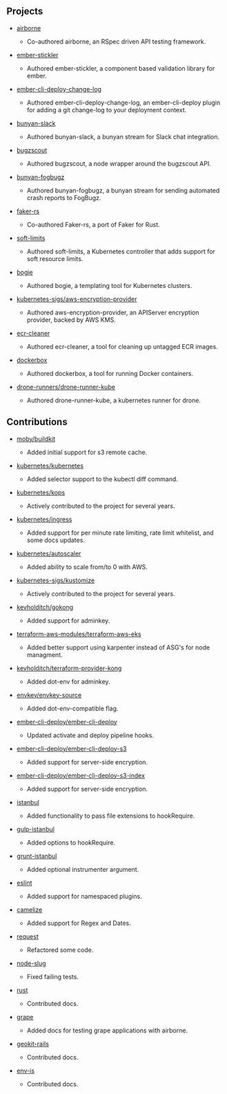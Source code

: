 ## Projects

- [airborne](https://github.com/brooklynDev/airborne)
  - Co-authored airborne, an RSpec driven API testing framework.
 
- [ember-stickler](https://github.com/sethpollack/ember-stickler)
  - Authored ember-stickler, a component based validation library for ember.

- [ember-cli-deploy-change-log](https://github.com/sethpollack/ember-cli-deploy-change-log)
  - Authored ember-cli-deploy-change-log, an ember-cli-deploy plugin for adding a git change-log to your deployment context.

- [bunyan-slack](https://github.com/qualitybath/bunyan-slack)
  - Authored bunyan-slack, a bunyan stream for Slack chat integration.

- [bugzscout](https://github.com/qualitybath/bugzscout)
  - Authored bugzscout, a node wrapper around the bugzscout API.

- [bunyan-fogbugz](https://github.com/qualitybath/bunyan-fogbugz)
  - Authored bunyan-fogbugz, a bunyan stream for sending automated crash reports to FogBugz.

- [faker-rs](https://github.com/tikotzky/faker-rs)
  - Co-authored Faker-rs, a port of Faker for Rust.

- [soft-limits](https://github.com/sethpollack/soft-limits)
  - Authored soft-limits, a Kubernetes controller that adds support for soft resource limits.

- [bogie](https://github.com/sethpollack/bogie)
  - Authored bogie, a templating tool for Kubernetes clusters.

- [kubernetes-sigs/aws-encryption-provider](https://github.com/kubernetes-sigs/aws-encryption-provider)
  - Authored aws-encryption-provider, an APIServer encryption provider, backed by AWS KMS.

- [ecr-cleaner](https://github.com/sethpollack/ecr-cleaner)
  - Authored ecr-cleaner, a tool for cleaning up untagged ECR images.

- [dockerbox](https://github.com/sethpollack/dockerbox)
  - Authored dockerbox, a tool for running Docker containers.

- [drone-runners/drone-runner-kube](https://github.com/drone-runners/drone-runner-kube)
  - Authored drone-runner-kube, a kubernetes runner for drone.

## Contributions

- [moby/buildkit](https://github.com/moby/buildkit)
  - Added initial support for s3 remote cache.

- [kubernetes/kubernetes](https://github.com/kubernetes/kubernetes)
  -  Added selector support to the kubectl diff command.

- [kubernetes/kops](https://github.com/kubernetes/kops)
  - Actively contributed to the project for several years.

- [kubernetes/ingress](https://github.com/kubernetes/ingress)
  - Added support for per minute rate limiting, rate limit whitelist, and some docs updates.

- [kubernetes/autoscaler](https://github.com/kubernetes/autoscaler)
  - Added ability to scale from/to 0 with AWS.

- [kubernetes-sigs/kustomize](https://github.com/kubernetes-sigs/kustomize)
  - Actively contributed to the project for several years.

- [kevholditch/gokong](https://github.com/kevholditch/gokong)
  - Added support for adminkey.
  
- [terraform-aws-modules/terraform-aws-eks](https://github.com/terraform-aws-modules/terraform-aws-eks)
  - Added better support using karpenter instead of ASG's for node managment.

- [kevholditch/terraform-provider-kong](https://github.com/kevholditch/terraform-provider-kong)
  - Added dot-env for adminkey.

- [envkey/envkey-source](https://github.com/envkey/envkey-source)
  - Added dot-env-compatible flag.

- [ember-cli-deploy/ember-cli-deploy](https://github.com/ember-cli-deploy/ember-cli-deploy)
  - Updated activate and deploy pipeline hooks.

- [ember-cli-deploy/ember-cli-deploy-s3](https://github.com/ember-cli-deploy/ember-cli-deploy-s3)
  - Added support for server-side encryption.

- [ember-cli-deploy/ember-cli-deploy-s3-index](https://github.com/ember-cli-deploy/ember-cli-deploy-s3)
  - Added support for server-side encryption.

- [istanbul](https://github.com/gotwarlost/istanbul)
  - Added functionality to pass file extensions to hookRequire.

- [gulp-istanbul](https://github.com/SBoudrias/gulp-istanbul)
  - Added options to hookRequire.

- [grunt-istanbul](https://github.com/taichi/grunt-istanbul)
  - Added optional instrumenter argument.

- [eslint](https://github.com/eslint/eslint)
  - Added support for namespaced plugins.

- [camelize](https://github.com/substack/camelize)
  - Added support for Regex and Dates.

- [request](https://github.com/request/request)
  - Refactored some code.

- [node-slug](https://github.com/dodo/node-slug)
  - Fixed failing tests.

- [rust](https://github.com/rust-lang/rust)
  - Contributed docs.

- [grape](https://github.com/intridea/grape)
  - Added docs for testing grape applications with airborne.

- [geokit-rails](https://github.com/geokit/geokit-rails)
  - Contributed docs.

- [env-is](https://github.com/qualitybath/env-is)
  - Contributed docs.
